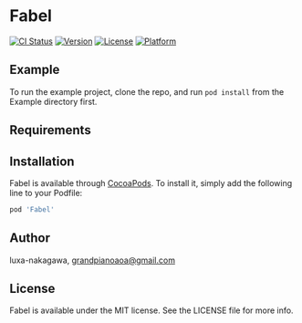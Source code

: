 # Fabel

[![CI Status](http://img.shields.io/travis/luxa-nakagawa/Fabel.svg?style=flat)](https://travis-ci.org/luxa-nakagawa/Fabel)
[![Version](https://img.shields.io/cocoapods/v/Fabel.svg?style=flat)](http://cocoapods.org/pods/Fabel)
[![License](https://img.shields.io/cocoapods/l/Fabel.svg?style=flat)](http://cocoapods.org/pods/Fabel)
[![Platform](https://img.shields.io/cocoapods/p/Fabel.svg?style=flat)](http://cocoapods.org/pods/Fabel)

## Example

To run the example project, clone the repo, and run `pod install` from the Example directory first.

## Requirements

## Installation

Fabel is available through [CocoaPods](http://cocoapods.org). To install
it, simply add the following line to your Podfile:

```ruby
pod 'Fabel'
```

## Author

luxa-nakagawa, grandpianoaoa@gmail.com

## License

Fabel is available under the MIT license. See the LICENSE file for more info.
